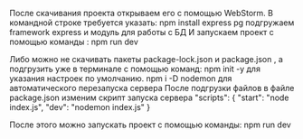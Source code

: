 После скачивания проекта  открываем его с помощью WebStorm.
В командной строке требуется указать:
npm install express pg  подгружаем framework express и модуль для работы с БД
И запускаем проект с помощью команды : npm run dev

Либо можно не скачивать пакеты package-lock.json и package.json , 
а подгрузить уже в терминале с помощью команд:
npm init -y    для указания настроек по умолчанию.
npm  i -D nodemon  для автоматического перезапуска сервера
После подгрузки файлов в файле package.json изменим скрипт запуска сервера
"scripts": {
    "start": "node index.js",
    "dev": "nodemon index.js"
  }

После этого можно запускать проект с помощью команды: npm run dev
